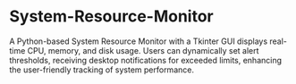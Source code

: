 # System-Resource-Monitor
A Python-based System Resource Monitor with a Tkinter GUI displays real-time CPU, memory, and disk usage. Users can dynamically set alert thresholds, receiving desktop notifications for exceeded limits, enhancing the user-friendly tracking of system performance.
